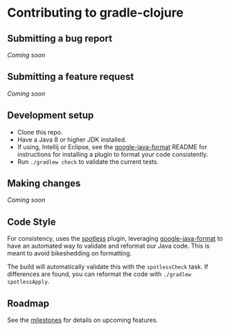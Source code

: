 # Contributing to gradle-clojure

## Submitting a bug report

_Coming soon_

## Submitting a feature request

_Coming soon_

## Development setup

- Clone this repo.
- Have a Java 8 or higher JDK installed.
- If using, Intellij or Eclipse, see the [google-java-format](https://github.com/google/google-java-format) README for instructions for installing a plugin to format your code consistently.
- Run `./gradlew check` to validate the current tests.

## Making changes

_Coming soon_

## Code Style

For consistency, uses the [spotless](https://github.com/diffplug/spotless) plugin, leveraging [google-java-format](https://github.com/google/google-java-format) to have an automated way to validate and reformat our Java code. This is meant to avoid bikeshedding on formatting.

The build will automatically validate this with the `spotlessCheck` task. If differences are found, you can reformat the code with `./gradlew spotlessApply`.

## Roadmap

See the [milestones](https://github.com/gradle-clojure/gradle-clojure/milestones) for details on upcoming features.

